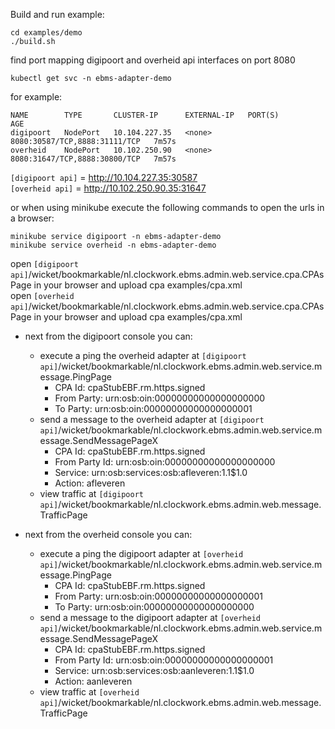 Build and run example:  

```
cd examples/demo
./build.sh
```

find port mapping digipoort and overheid api interfaces on port 8080

```
kubectl get svc -n ebms-adapter-demo
```

for example:

```
NAME        TYPE       CLUSTER-IP      EXTERNAL-IP   PORT(S)                         AGE
digipoort   NodePort   10.104.227.35   <none>        8080:30587/TCP,8888:31111/TCP   7m57s
overheid    NodePort   10.102.250.90   <none>        8080:31647/TCP,8888:30800/TCP   7m57s
```

`[digipoort api]` = http://10.104.227.35:30587  
`[overheid api]` = http://10.102.250.90.35:31647

or when using minikube execute the following commands to open the urls in a browser:

```
minikube service digipoort -n ebms-adapter-demo
minikube service overheid -n ebms-adapter-demo
```

open `[digipoort api]`/wicket/bookmarkable/nl.clockwork.ebms.admin.web.service.cpa.CPAsPage in your browser and upload cpa examples/cpa.xml  
open `[overheid api]`/wicket/bookmarkable/nl.clockwork.ebms.admin.web.service.cpa.CPAsPage in your browser and upload cpa examples/cpa.xml

- next from the digipoort console you can:
	- execute a ping the overheid adapter at `[digipoort api]`/wicket/bookmarkable/nl.clockwork.ebms.admin.web.service.message.PingPage
		- CPA Id:     cpaStubEBF.rm.https.signed
		- From Party: urn:osb:oin:00000000000000000000
		- To Party:   urn:osb:oin:00000000000000000001
	- send a message to the overheid adapter at `[digipoort api]`/wicket/bookmarkable/nl.clockwork.ebms.admin.web.service.message.SendMessagePageX
		- CPA Id:        cpaStubEBF.rm.https.signed
		- From Party Id: urn:osb:oin:00000000000000000000
		- Service:       urn:osb:services:osb:afleveren:1.1$1.0
		- Action:        afleveren
	- view traffic at `[digipoort api]`/wicket/bookmarkable/nl.clockwork.ebms.admin.web.message.TrafficPage

- next from the overheid console you can:
	- execute a ping the digipoort adapter at `[overheid api]`/wicket/bookmarkable/nl.clockwork.ebms.admin.web.service.message.PingPage
		- CPA Id:     cpaStubEBF.rm.https.signed
		- From Party: urn:osb:oin:00000000000000000001
		- To Party:   urn:osb:oin:00000000000000000000
	- send a message to the digipoort adapter at `[overheid api]`/wicket/bookmarkable/nl.clockwork.ebms.admin.web.service.message.SendMessagePageX
		- CPA Id:        cpaStubEBF.rm.https.signed
		- From Party Id: urn:osb:oin:00000000000000000001
		- Service:       urn:osb:services:osb:aanleveren:1.1$1.0
		- Action:        aanleveren
	- view traffic at `[overheid api]`/wicket/bookmarkable/nl.clockwork.ebms.admin.web.message.TrafficPage

